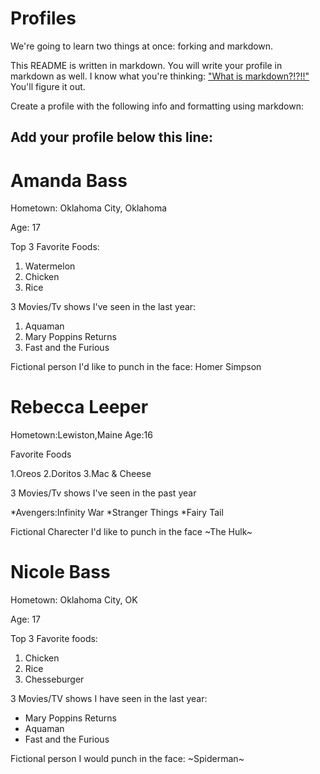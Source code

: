 # Profiles
We're going to learn two things at once: forking and markdown.

This README is written in markdown. You will write your profile in markdown as well. I know what you're thinking: ["What is markdown?!?!!"](http://lmgtfy.com/?q=What+is+markdown%3F) You'll figure it out.

Create a profile with the following info and formatting using markdown:



Add your profile below this line:
---

# Amanda Bass

Hometown: Oklahoma City, Oklahoma

Age: 17

Top 3 Favorite Foods:
1. Watermelon
2. Chicken
3. Rice

3 Movies/Tv shows I've seen in the last year:
1. Aquaman
2. Mary Poppins Returns
3. Fast and the Furious 

Fictional person I'd like to punch in the face: Homer Simpson


# Rebecca Leeper

Hometown:Lewiston,Maine
Age:16

Favorite Foods

1.Oreos
2.Doritos
3.Mac & Cheese

3 Movies/Tv shows I've seen in the past year

*Avengers:Infinity War
*Stranger Things
*Fairy Tail

Fictional Charecter I'd like to punch in the face ~The Hulk~

# Nicole Bass

Hometown: Oklahoma City, OK

Age: 17

Top 3 Favorite foods:
1. Chicken
2. Rice
3. Chesseburger

3 Movies/TV shows I have seen in the last year: 

* Mary Poppins Returns
* Aquaman
* Fast and the Furious

Fictional person I would punch in the face: ~Spiderman~

